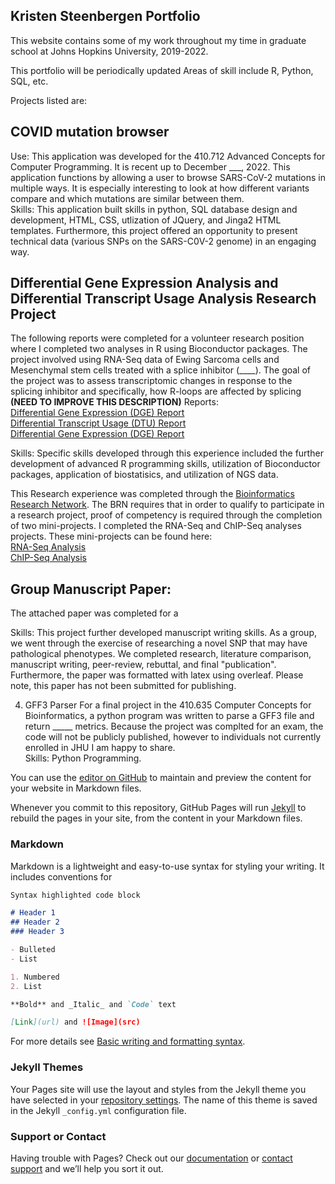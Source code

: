 ## Kristen Steenbergen Portfolio

This website contains some of my work throughout my time in graduate school at Johns Hopkins University, 2019-2022.

This portfolio will be periodically updated
Areas of skill include R, Python, SQL, etc.

Projects listed are:

## COVID mutation browser
Use:  This application was developed for the 410.712 Advanced Concepts for Computer Programming.  It is recent up to December ___, 2022. 
This application functions by allowing a user to browse SARS-CoV-2 mutations in multiple ways.  It is especially interesting to look at how different variants compare and which mutations are similar between them.  
Skills:  This application built skills in python, SQL database design and development, HTML, CSS, utlization of JQuery, and Jinga2 HTML templates.  Furthermore, this project offered an opportunity to present technical data (various SNPs on the SARS-C0V-2 genome) in an engaging way.

## Differential Gene Expression Analysis and Differential Transcript Usage Analysis Research Project
The following reports were completed for a volunteer research position where I completed two analyses in R using Bioconductor packages.  The project involved using RNA-Seq data of Ewing Sarcoma cells and Mesenchymal stem cells treated with a splice inhibitor (____).  The goal of the project was to assess transcriptomic changes in response to the splicing inhibitor and specifically, how R-loops are affected by splicing **(NEED TO IMPROVE THIS DESCRIPTION)**
Reports:  
<a href="./DGE_MarkdownReport.html" target="_self">Differential Gene Expression (DGE) Report</a>   
<a href="./DTU_MarkdownReport.html" target="_self">Differential Transcript Usage (DTU) Report</a>  
[Differential Gene Expression (DGE) Report](./DGE_MarkdownReport.html)  


Skills:  Specific skills developed through this experience included the further development of advanced R programming skills, utilization of Bioconductor packages, application of biostatisics, and utilization of NGS data.  

This Research experience was completed through the [Bioinformatics Research Network](https://www.bio-net.dev).  The BRN requires that in order to qualify to participate in a research project,  proof of competency is required through the completion of two mini-projects.  I completed the RNA-Seq and ChIP-Seq analyses projects.  These mini-projects can be found here:  
<a href="https://rpubs.com/KSteenbergen/738407/" target="_self">RNA-Seq Analysis</a>   
<a href="https://rpubs.com/KSteenbergen/743415/" target="_self">ChIP-Seq Analysis</a>
  

## Group Manuscript Paper:
The attached paper was completed for a 

Skills:  This project further developed manuscript writing skills.  As a group, we went through the exercise of researching a novel SNP that may have pathological phenotypes.  We completed research, literature comparison, manuscript writing, peer-review, rebuttal, and final "publication".  Furthermore, the paper was formatted with latex using overleaf.  Please note, this paper has not been submitted for publishing.

4) GFF3 Parser
For a final project in the 410.635 Computer Concepts for Bioinformatics, a python program was written to parse a GFF3 file and return _____ metrics.  Because the project was complted for an exam, the code will not be publicly published, however to individuals not currently enrolled in JHU I am happy to share.  
Skills: Python Programming.  

You can use the [editor on GitHub](https://github.com/KSteenbergen/KSteenbergen.github.io/edit/main/README.md) to maintain and preview the content for your website in Markdown files.

Whenever you commit to this repository, GitHub Pages will run [Jekyll](https://jekyllrb.com/) to rebuild the pages in your site, from the content in your Markdown files.

### Markdown

Markdown is a lightweight and easy-to-use syntax for styling your writing. It includes conventions for

```markdown
Syntax highlighted code block

# Header 1
## Header 2
### Header 3

- Bulleted
- List

1. Numbered
2. List

**Bold** and _Italic_ and `Code` text

[Link](url) and ![Image](src)
```

For more details see [Basic writing and formatting syntax](https://docs.github.com/en/github/writing-on-github/getting-started-with-writing-and-formatting-on-github/basic-writing-and-formatting-syntax).

### Jekyll Themes

Your Pages site will use the layout and styles from the Jekyll theme you have selected in your [repository settings](https://github.com/KSteenbergen/KSteenbergen.github.io/settings/pages). The name of this theme is saved in the Jekyll `_config.yml` configuration file.

### Support or Contact

Having trouble with Pages? Check out our [documentation](https://docs.github.com/categories/github-pages-basics/) or [contact support](https://support.github.com/contact) and we’ll help you sort it out.
